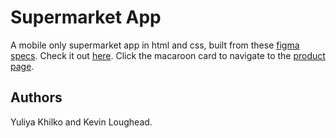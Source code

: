 # Supermarket App

A mobile only supermarket app in html and css, built from these [figma specs](https://www.figma.com/file/sxvmHpcg4GSBPdNH0Scjub/Figma-freebie?node-id=0%3A1). Check it out [here](https://kvnloughead.github.io/supermarket-app/index.html).  Click the macaroon card to navigate to the [product page](https://kvnloughead.github.io/supermarket-app/product.html).

## Authors

Yuliya Khilko and Kevin Loughead. 
